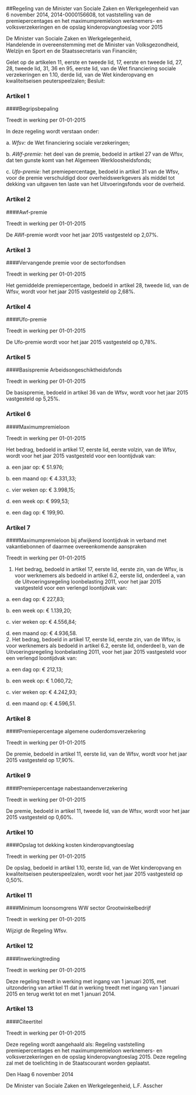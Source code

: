 <meta http-equiv='Content-Type' content='text/html; charset=utf-8' />

##Regeling van de Minister van Sociale Zaken en Werkgelegenheid van 6 november 2014, 2014-0000156608, tot vaststelling van de premiepercentages en het maximumpremieloon werknemers- en volksverzekeringen en de opslag kinderopvangtoeslag voor 2015

De Minister van Sociale Zaken en Werkgelegenheid,  
Handelende in overeenstemming met de Minister van Volksgezondheid, Welzijn en Sport en de Staatssecretaris van Financiën;

Gelet op de artikelen 11, eerste en tweede lid, 17, eerste en tweede lid, 27, 28, tweede lid, 31, 36 en 95, eerste lid, van de Wet financiering sociale verzekeringen en 1.10, derde lid, van de Wet kinderopvang en kwaliteitseisen peuterspeelzalen;
Besluit:    

### Artikel  1  

####Begripsbepaling

Treedt in werking per 01-01-2015 

In deze regeling wordt verstaan onder: 

a.  *Wfsv:* de Wet financiering sociale verzekeringen;  

b.  *AWf-premie:* het deel van de premie, bedoeld in artikel 27 van de Wfsv, dat ten gunste komt van het Algemeen Werkloosheidsfonds;  

c.  *Ufo-premie:* het premiepercentage, bedoeld in artikel 31 van de Wfsv, voor de premie verschuldigd door overheidswerkgevers als middel tot dekking van uitgaven ten laste van het Uitvoeringsfonds voor de overheid.   

### Artikel  2  

####Awf-premie

Treedt in werking per 01-01-2015 

De AWf-premie wordt voor het jaar 2015 vastgesteld op 2,07%. 

### Artikel  3  

####Vervangende premie voor de sectorfondsen

Treedt in werking per 01-01-2015 

Het gemiddelde premiepercentage, bedoeld in artikel 28, tweede lid, van de Wfsv, wordt voor het jaar 2015 vastgesteld op 2,68%. 

### Artikel  4  

####Ufo-premie

Treedt in werking per 01-01-2015 

De Ufo-premie wordt voor het jaar 2015 vastgesteld op 0,78%. 

### Artikel  5  

####Basispremie Arbeidsongeschiktheidsfonds

Treedt in werking per 01-01-2015 

De basispremie, bedoeld in artikel 36 van de Wfsv, wordt voor het jaar 2015 vastgesteld op 5,25%. 

### Artikel  6  

####Maximumpremieloon

Treedt in werking per 01-01-2015 

Het bedrag, bedoeld in artikel 17, eerste lid, eerste volzin, van de Wfsv, wordt voor het jaar 2015 vastgesteld voor een loontijdvak van: 

a. een jaar op: € 51.976;  

b. een maand op: € 4.331,33;  

c. vier weken op: € 3.998,15;  

d. een week op: € 999,53;  

e. een dag op: € 199,90.   

### Artikel  7  

####Maximumpremieloon bij afwijkend loontijdvak in verband met vakantiebonnen of daarmee overeenkomende aanspraken

Treedt in werking per 01-01-2015 

1.  Het bedrag, bedoeld in artikel 17, eerste lid, eerste zin, van de Wfsv, is voor werknemers als bedoeld in artikel 6.2, eerste lid, onderdeel a, van de Uitvoeringsregeling loonbelasting 2011, voor het jaar 2015 vastgesteld voor een verlengd loontijdvak van: 

a. een dag op: € 227,83;  

b. een week op: € 1.139,20;  

c. vier weken op: € 4.556,84;  

d. een maand op: € 4.936,58.     
2.  Het bedrag, bedoeld in artikel 17, eerste lid, eerste zin, van de Wfsv, is voor werknemers als bedoeld in artikel 6.2, eerste lid, onderdeel b, van de Uitvoeringsregeling loonbelasting 2011, voor het jaar 2015 vastgesteld voor een verlengd loontijdvak van: 

a. een dag op: € 212,13;  

b. een week op: € 1.060,72;  

c. vier weken op: € 4.242,93;  

d. een maand op: € 4.596,51.    

### Artikel  8  

####Premiepercentage algemene ouderdomsverzekering

Treedt in werking per 01-01-2015 

De premie, bedoeld in artikel 11, eerste lid, van de Wfsv, wordt voor het jaar 2015 vastgesteld op 17,90%. 

### Artikel  9  

####Premiepercentage nabestaandenverzekering

Treedt in werking per 01-01-2015 

De premie, bedoeld in artikel 11, tweede lid, van de Wfsv, wordt voor het jaar 2015 vastgesteld op 0,60%. 

### Artikel  10  

####Opslag tot dekking kosten kinderopvangtoeslag

Treedt in werking per 01-01-2015 

De opslag, bedoeld in artikel 1.10, eerste lid, van de Wet kinderopvang en kwaliteitseisen peuterspeelzalen, wordt voor het jaar 2015 vastgesteld op 0,50%. 

### Artikel  11  

####Minimum loonsomgrens WW sector Grootwinkelbedrijf

Treedt in werking per 01-01-2015 

Wijzigt de Regeling Wfsv. 

### Artikel  12  

####Inwerkingtreding

Treedt in werking per 01-01-2015 

Deze regeling treedt in werking met ingang van 1 januari 2015, met uitzondering van artikel 11 dat in werking treedt met ingang van 1 januari 2015 en terug werkt tot en met 1 januari 2014. 

### Artikel  13  

####Citeertitel

Treedt in werking per 01-01-2015 

Deze regeling wordt aangehaald als: Regeling vaststelling premiepercentages en het maximumpremieloon werknemers- en volksverzekeringen en de opslag kinderopvangtoeslag 2015. 
Deze regeling zal met de toelichting in de Staatscourant worden geplaatst.   

Den Haag 
6 november 2014   

De 
Minister van Sociale Zaken en Werkgelegenheid, 
L.F. Asscher     
